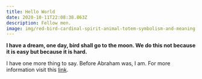 ```yaml
---
title: Hello World
date: 2020-10-11T22:08:38.863Z
description: Fellow men.
image: img/red-bird-cardinal-spirit-animal-totem-symbolism-and-meaning.jpg
---
```

**I have a dream, one day, bird shall go to the moon. We do this not because it is easy but because it is hard.**

I have one more thing to say. Before Abraham was, I am. For more information visit this [link](http://google.com).